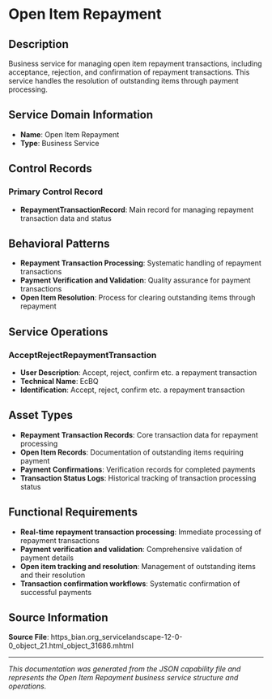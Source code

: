 # Open Item Repayment

## Description

Business service for managing open item repayment transactions, including acceptance, rejection, and confirmation of repayment transactions. This service handles the resolution of outstanding items through payment processing.

## Service Domain Information

- **Name**: Open Item Repayment
- **Type**: Business Service

## Control Records

### Primary Control Record
- **RepaymentTransactionRecord**: Main record for managing repayment transaction data and status

## Behavioral Patterns

- **Repayment Transaction Processing**: Systematic handling of repayment transactions
- **Payment Verification and Validation**: Quality assurance for payment transactions
- **Open Item Resolution**: Process for clearing outstanding items through repayment

## Service Operations

### AcceptRejectRepaymentTransaction
- **User Description**: Accept, reject, confirm etc. a repayment transaction
- **Technical Name**: EcBQ
- **Identification**: Accept, reject, confirm etc. a repayment transaction

## Asset Types

- **Repayment Transaction Records**: Core transaction data for repayment processing
- **Open Item Records**: Documentation of outstanding items requiring payment
- **Payment Confirmations**: Verification records for completed payments
- **Transaction Status Logs**: Historical tracking of transaction processing status

## Functional Requirements

- **Real-time repayment transaction processing**: Immediate processing of repayment transactions
- **Payment verification and validation**: Comprehensive validation of payment details
- **Open item tracking and resolution**: Management of outstanding items and their resolution
- **Transaction confirmation workflows**: Systematic confirmation of successful payments

## Source Information

**Source File**: https_bian.org_servicelandscape-12-0-0_object_21.html_object_31686.mhtml

---

*This documentation was generated from the JSON capability file and represents the Open Item Repayment business service structure and operations.*